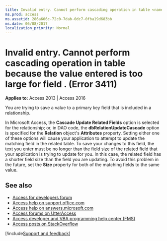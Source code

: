 ```yaml
---
title: Invalid entry. Cannot perform cascading operation in table <name> because the value entered is too large for field <name>. (Error 3411)
ms.prod: access
ms.assetid: 286a606c-72c0-7dab-0dc7-0fba19d683bb
ms.date: 06/08/2017
localization_priority: Normal
---
```



# Invalid entry. Cannot perform cascading operation in table <name> because the value entered is too large for field <name>. (Error 3411)

  

**Applies to:** Access 2013 | Access 2016

You are trying to save a value to a primary key field that is included in a relationship.

In Microsoft Access, the  **Cascade Update Related Fields** option is selected for the relationship; or, in DAO code, the **dbRelationUpdateCascade** option is specified for the **Relation** object's **Attributes** property. Setting either one of these options will cause your application to attempt to update the matching field in the related table.
To save your changes to this field, the text you enter must be no longer than the field size of the related field that your application is trying to update for you. In this case, the related field has a shorter field size than the field you are updating. To avoid this problem in the future, set the  **Size** property for both of the matching fields to the same value.

## See also

- [Access for developers forum](https://social.msdn.microsoft.com/Forums/office/home?forum=accessdev)
- [Access help on support.office.com](https://support.office.com/search/results?query=Access)
- [Access help on answers.microsoft.com](https://answers.microsoft.com/)
- [Access forums on UtterAccess](https://www.utteraccess.com/forum/index.php?act=idx)
- [Access developer and VBA programming help center (FMS)](https://www.fmsinc.com/MicrosoftAccess/developer/)
- [Access posts on StackOverflow](https://stackoverflow.com/questions/tagged/ms-access)

[!include[Support and feedback](~/includes/feedback-boilerplate.md)]